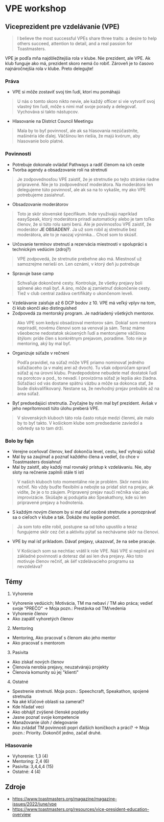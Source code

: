 # VPE workshop

## Viceprezident pre vzdelávanie (VPE)
> I believe the most successful VPEs share three traits: a desire to help others succeed, attention to detail, and a real passion for Toastmasters.

VPE je podľa mňa najdôležitejšia rola v klube. Nie prezident, ale VPE. Ak klub funguje ako má, prezident skoro nemá čo robiť. Zároveň je to časovo najnáročnejšia rola v klube. Preto delegujte!

### Práva
- VPE si môže zostaviť svoj tím ľudí, ktorí mu pomáhajú
> U nás o tomto skoro nikto nevie, ale každý officer si vie vytvoriť svoj vlastný tim ľudí, môže s nimi mať svoje porady a delegovať. Vychováva si takto nástupcov.
- Hlasovanie na District Council Meetingu
> Mala by to byť povinnosť, ale ak sa hlasovania nezúčastníte, mašinéria ide ďalej. Väčšinou len riešia, že majú kvórum, aby hlasovanie bolo platné.
### Povinnosti
- Potrebuje dokonale ovládať Pathways a radiť členom na ich ceste
- Tvorba agendy a obsadzovanie rolí na stretnutí
> Je zodpovednosťou VPE zaistiť, že je stretnutie po tejto stránke riadne pripravené. Nie je to zodpovednosť moderátora. Na moderátora len delegujeme túto povinnosť, ale ak sa na to vykašle, my ako VPE potrebujeme zasiahnuť.
- Obsadzovanie moderátorov
> Toto je skôr slovenské špecifikum. Inde využivajú napríklad easySpeak, ktorý moderátora priradí automaticky alebo je tam toľko členov, že si túto rolu sami berú. Ale je povinnosťou VPE zaistiť, že moderátor **JE OBSADENÝ**. Ja už som robil aj stretnutie bez moderátora, ale to je naozaj výnimka... Chcel som to skúsiť.
- Určovanie termínov stretnutí a rezervácia miestnosti v spolupráci s technickým vedúcim (zdroj?)
> VPE zodpovedá, že stretnutie prebehne ako má. Miestnosť už samozrejme nerieši on. Len oznámi, v ktorý deň ju potrebuje
- Spravuje base camp
> Schvaľuje dokončené cesty. Kontroluje, že všetky prejavy boli splnené ako mali byť. A áno, môže aj zamietnuť dokončenie cesty. Tiež v club central zadáva certifikáty o ukončenom leveli.
- Vzdelávanie zaisťuje až 6 DCP bodov z 10. VPE má veľký vplyv na tom, či klub skončí ako distinguished
- Zodpovedá za mentorský program. Je nadriadený všetkých mentorov.
> Ako VPE som kedysi obsadzoval mentorov sám. Dokiaľ som mentora nepriradil, novému členovi som sa venoval ja sám. Teraz máme všeobecne nedostatok skúsených ľudí a mentorujeme väčšinou štýlom: príde člen s konkrétnym prejavom, poradíme. Toto nie je mentoring, aký by mal byť.
- Organizuje súťaže v rečnení
> Podľa pravidiel, na súťaž môže VPE priamo nominovať jedného súťažiaceho (a v malej arei až dvoch). Tu však odporúčam spraviť súťaž aj na úrovni klubu. Pravdepodobne nebudete mať dostatok ľudí na porotcov a pod., to nevadí. I provizórna súťaž je lepšia ako žiadna. Súťažiaci od vás dostane spätnú väzbu a môže sa dokonca stať, že bude diskvalifikovaný. Nestane sa, že nevhodný prejav prebuble až na area súťaž.
- Byť predsedajúci stretnutia. Zvyčajne by ním mal byť prezident. Avšak v jeho neprítomnosti túto úlohu preberá VPE.
> V slovenských kluboch táto rola často rotuje medzi členmi, ale malo by to byť takto. V košickom klube som predsedanie zaviedol a odvtedy sa to tam drží.

### Bolo by fajn
- Verejne oceňovať členov, keď dokončia level, cestu, keď vyhrajú súťaž
- Mal by sa zaujímať a poznať každého člena a vedieť, čo chce v Toastmasters dosiahnuť
- Mal by zaistiť, aby každý mal rovnaký prístup k vzdelávaniu. Nie, aby sloty na rečnenie zaplnili stále tí istí
> V našich kluboch toto momentálne nie je problém. Skôr nemá kto rečniť. No vždy buďte flexibilní a nebojte sa pridať slot na prejav, ak vidíte, že je o to záujem. Pripravený prejav naučí rečníka viac ako improvizácie. Skúšajte aj podujatia ako Speakathony, kde sú len pripravené prejavy a hodnotenia.
- S každým novým členom by si mal dať osobné stretnutie a porozprávať sa o cieľoch v klube a tak. Dokáže mu lepšie pomôcť.
> Ja som toto ešte robil, postupne sa od toho upustilo a teraz fungujeme skôr cez čet a aktivitu pýtať sa nechávame skôr na členovi.
- VPE by mal ísť príkladom. Dávať prejavy, ukazovať, že na sebe pracuje.
> V Košiciach som sa nechtiac vrátil k role VPE. Náš VPE si neplnil ani základné povinnosti a doteraz dal asi len dva prejavy. Ako toto motivuje členov rečniť, ak šéf vzdelávacieho programu sa nevzdeláva?

## Témy
1. Vyhorenie
  - Vyhorenie vedúcich; Motivácia, TM ma nebaví / TM ako práca; vedieť svoje "PREČO" -> Moja pozn.: Prestávka od TM/vedenia
  - Vyhorenie členov
  - Ako zapáliť vyhoretých členov
2. Mentoring
  - Mentoring, Ako pracovať s členom ako jeho mentor
  - Ako pracovať s mentorom
3. Pasivita
  - Ako získať nových členov
  - Členovia nerobia prejavy, neuzatvárajú projekty
  - Členovia komunity sú jej "klienti"
4. Ostatné
  - Spestrenie stretnutí. Moja pozn.: Speechcraft, Speakathon, spojené stretnutia
  - Na aké kľúčové oblasti sa zamerať?
  - Kde hľadať veci
  - Ako obhájiť zvýšené členské poplatky
  - Jasne poznať svoje kompetencie
  - Manažovanie úloh / delegovanie
  - Ako zvládať TM povinnosti popri ďalších koníčkoch a práci? -> Moja pozn.: Priority. Dokončiť jedno, začať druhé.

### Hlasovanie
- Vyhorenie: 1,3 (4)
- Mentoring: 2,4 (6)
- Pasivita: 3,4,4,4 (15)
- Ostatné: 4 (4)

## Zdroje
- https://www.toastmasters.org/magazine/magazine-issues/2022/june/vpe
- https://www.toastmasters.org/resources/vice-president-education-overview
